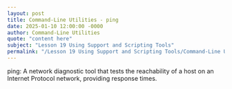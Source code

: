 ```yaml
---
layout: post
title: Command-Line Utilities - ping
date: 2025-01-10 12:00:00 -0000
author: Command-Line Utilities
quote: "content here"
subject: "Lesson 19 Using Support and Scripting Tools"
permalink: "/Lesson 19 Using Support and Scripting Tools/Command-Line Utilities/Command-Line Utilities - ping"
---
```


ping: A network diagnostic tool that tests the reachability of a host on an Internet Protocol network, providing response times.

